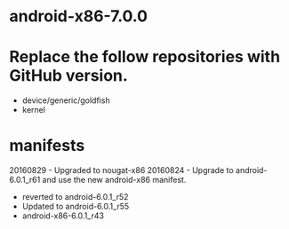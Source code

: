 # android-x86-7.0.0
# Replace the follow repositories with GitHub version.
- device/generic/goldfish
- kernel

# manifests
20160829 - Upgraded to nougat-x86
20160824 - Upgrade to android-6.0.1_r61 and use the new android-x86 manifest.
- reverted to android-6.0.1_r52
- Updated to android-6.0.1_r55
- android-x86-6.0.1_r43

